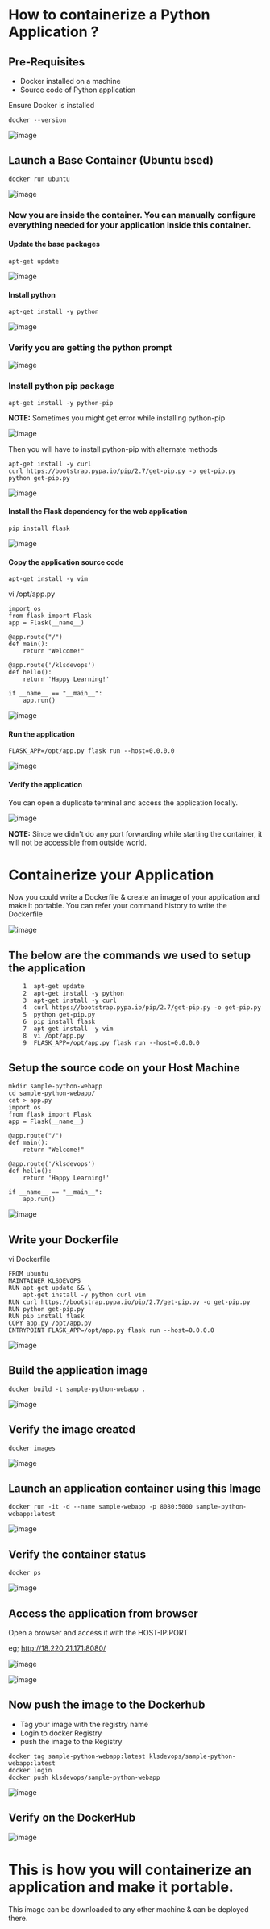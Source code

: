 # How to containerize a Python Application ?

## Pre-Requisites
* Docker installed on a machine
* Source code of Python application

Ensure Docker is installed

```
docker --version
```

![image](https://user-images.githubusercontent.com/90503660/137612345-517c80ec-a60c-4b11-a0bb-4127e8b07191.png)


## Launch a Base Container (Ubuntu bsed)
```
docker run ubuntu
```

![image](https://user-images.githubusercontent.com/90503660/137612384-f9d3b37c-f3d2-4cb3-870c-60957f7cfe46.png)

### Now you are inside the container. You can manually configure everything needed for your application inside this container.

#### Update the base packages

```
apt-get update
```

![image](https://user-images.githubusercontent.com/90503660/137612425-77162e26-3e4a-4893-a0bc-a1c74f787c82.png)

#### Install python

```
apt-get install -y python
```

![image](https://user-images.githubusercontent.com/90503660/137612534-27cc1654-ba21-4978-9d14-3bbd327eab34.png)

### Verify you are getting the python prompt

![image](https://user-images.githubusercontent.com/90503660/137612571-9458e96e-83d0-4ad7-bdf5-eb2f3cd63cb0.png)

### Install python pip package

```
apt-get install -y python-pip
```

**NOTE:** Sometimes you might get error while installing python-pip

![image](https://user-images.githubusercontent.com/90503660/137613025-45fd05d6-7b30-4ade-8185-cd2588747711.png)

Then you will have to install python-pip with alternate methods

```
apt-get install -y curl
curl https://bootstrap.pypa.io/pip/2.7/get-pip.py -o get-pip.py
python get-pip.py
```

![image](https://user-images.githubusercontent.com/90503660/137613186-24158433-5a4f-4c74-bf29-a86536abb7fb.png)

#### Install the Flask dependency for the web application

```
pip install flask
```

![image](https://user-images.githubusercontent.com/90503660/137613208-2c97f3b1-fea6-4d40-a25f-15cdbf175085.png)

#### Copy the application source code

```
apt-get install -y vim
```

vi /opt/app.py
```
import os
from flask import Flask
app = Flask(__name__)

@app.route("/")
def main():
    return "Welcome!"

@app.route('/klsdevops')
def hello():
    return 'Happy Learning!'

if __name__ == "__main__":
    app.run()
```

![image](https://user-images.githubusercontent.com/90503660/137613394-f95a0754-2645-454b-9d78-12350f211527.png)

#### Run the application

```
FLASK_APP=/opt/app.py flask run --host=0.0.0.0
```

![image](https://user-images.githubusercontent.com/90503660/137613402-d2b1db88-b78f-4cd7-995b-5352397ee909.png)

#### Verify the application 

You can open a duplicate terminal and access the application locally.

![image](https://user-images.githubusercontent.com/90503660/137613475-2b0b5bbe-c57b-4aba-a578-cb8a51347919.png)

**NOTE:** Since we didn't do any port forwarding while starting the container, it will not be accessible from outside world.


# Containerize your Application

Now you could write a Dockerfile & create an image of your application and make it portable.
You can refer your command history to write the Dockerfile

![image](https://user-images.githubusercontent.com/90503660/137613555-6be8de9c-62b0-4745-aa18-f5bd22b018a5.png)

## The below are the commands we used to setup the application

```
    1  apt-get update
    2  apt-get install -y python
    3  apt-get install -y curl
    4  curl https://bootstrap.pypa.io/pip/2.7/get-pip.py -o get-pip.py
    5  python get-pip.py
    6  pip install flask
    7  apt-get install -y vim
    8  vi /opt/app.py
    9  FLASK_APP=/opt/app.py flask run --host=0.0.0.0
```

## Setup the source code on your Host Machine

```
mkdir sample-python-webapp
cd sample-python-webapp/
cat > app.py
import os
from flask import Flask
app = Flask(__name__)

@app.route("/")
def main():
    return "Welcome!"

@app.route('/klsdevops')
def hello():
    return 'Happy Learning!'

if __name__ == "__main__":
    app.run()
```

![image](https://user-images.githubusercontent.com/90503660/137613823-f94128e2-59df-4765-b1b1-b63023c08daf.png)

## Write your Dockerfile

vi Dockerfile
```
FROM ubuntu
MAINTAINER KLSDEVOPS
RUN apt-get update && \
    apt-get install -y python curl vim 
RUN curl https://bootstrap.pypa.io/pip/2.7/get-pip.py -o get-pip.py
RUN python get-pip.py
RUN pip install flask
COPY app.py /opt/app.py
ENTRYPOINT FLASK_APP=/opt/app.py flask run --host=0.0.0.0
```

![image](https://user-images.githubusercontent.com/90503660/137613831-8d1e3197-708d-4b30-9bf2-bf54ebf5c339.png)

## Build the application image

```
docker build -t sample-python-webapp .
```

![image](https://user-images.githubusercontent.com/90503660/137613962-8a285396-2e81-444e-bbf0-70fad48a5b6a.png)

## Verify the image created

```
docker images
```

![image](https://user-images.githubusercontent.com/90503660/137613971-96bbeaec-89af-4c37-822d-5b8484a85baa.png)

## Launch an application container using this Image

```
docker run -it -d --name sample-webapp -p 8080:5000 sample-python-webapp:latest
```

![image](https://user-images.githubusercontent.com/90503660/137614029-5325a416-0e0c-4ae9-aef1-a81fc0a6f208.png)

## Verify the container status

```
docker ps
```

![image](https://user-images.githubusercontent.com/90503660/137614052-50c207e4-7301-4151-9be4-2875f1ff079b.png)

## Access the application from browser

Open a browser and access it with the HOST-IP:PORT

eg; http://18.220.21.171:8080/

![image](https://user-images.githubusercontent.com/90503660/137614089-b42e2197-d052-4a97-ba8a-8812a41320ef.png)


![image](https://user-images.githubusercontent.com/90503660/137614102-dcfd6edf-3a3c-48ab-a0af-ba05e35007c1.png)

## Now push the image to the Dockerhub

* Tag your image with the registry name
* Login to docker Registry
* push the image to the Registry

```
docker tag sample-python-webapp:latest klsdevops/sample-python-webapp:latest
docker login
docker push klsdevops/sample-python-webapp
```

![image](https://user-images.githubusercontent.com/90503660/137614319-26505ad0-b541-4da2-9933-d4a3d945ad7c.png)

## Verify on the DockerHub

![image](https://user-images.githubusercontent.com/90503660/137617501-6b9ec3b6-984b-429a-b25b-e80c4d94c396.png)

# This is how you will containerize an application and make it portable.

This image can be downloaded to any other machine & can be deployed there.
